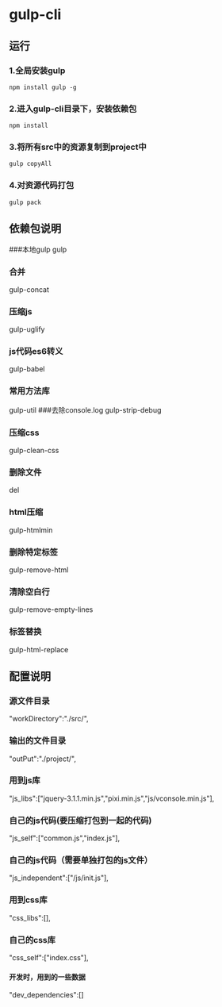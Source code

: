 # gulp-cli

## 运行

### 1.全局安装gulp
```
npm install gulp -g
```

### 2.进入gulp-cli目录下，安装依赖包
```
npm install
```

### 3.将所有src中的资源复制到project中
```
gulp copyAll
```

### 4.对资源代码打包
```
gulp pack
```


## 依赖包说明

###本地gulp
gulp
### 合并
gulp-concat
### 压缩js
gulp-uglify
###  js代码es6转义
gulp-babel
###  常用方法库
gulp-util
###去除console.log
gulp-strip-debug
### 压缩css 
gulp-clean-css
### 删除文件
del
### html压缩
gulp-htmlmin
### 删除特定标签
gulp-remove-html
### 清除空白行
gulp-remove-empty-lines
### 标签替换
gulp-html-replace

## 配置说明

### 源文件目录
"workDirectory":"./src/",
### 输出的文件目录
"outPut":"./project/",
### 用到js库
"js_libs":["jquery-3.1.1.min.js","pixi.min.js","js/vconsole.min.js"],
### 自己的js代码(要压缩打包到一起的代码)
"js_self":["common.js","index.js"],
### 自己的js代码（需要单独打包的js文件）
"js_independent":["/js/init.js"],
### 用到css库
"css_libs":[],
### 自己的css库
"css_self":["index.css"],
#### 开发时，用到的一些数据
"dev_dependencies":[]
